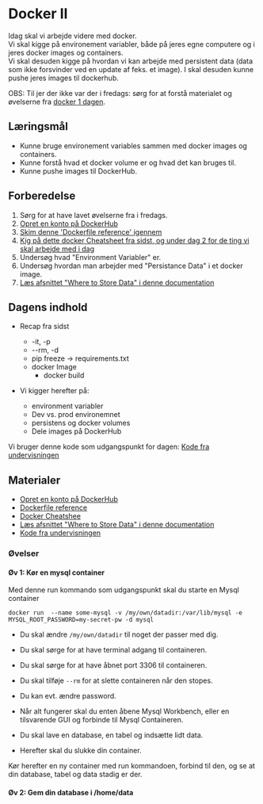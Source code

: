 # Docker II
Idag skal vi arbejde videre med docker.     
Vi skal kigge på environement variabler, både på jeres egne computere og i jeres docker images og containers.    
Vi skal desuden kigge på hvordan vi kan arbejde med persistent data (data som ikke forsvinder ved en update af feks. et image).
I skal desuden kunne pushe jeres images til dockerhub.    

OBS: Til jer der ikke var der i fredags: sørg for at forstå materialet og øvelserne fra [docker 1 dagen](https://itakea.github.io/e24_swa/docker_1.html).  

## Læringsmål
* Kunne bruge environement variables sammen med docker images og containers.
* Kunne forstå hvad et docker volume er og hvad det kan bruges til.
* Kunne pushe images til DockerHub.

## Forberedelse
1. Sørg for at have lavet øvelserne fra i fredags. 
2. [Opret en konto på DockerHub](https://hub.docker.com/)
3. [Skim denne 'Dockerfile reference' igennem](https://docs.docker.com/reference/dockerfile/)
4. [Kig på dette docker Cheatsheet fra sidst, og under dag 2 for de ting vi skal arbejde med i dag](materialer/docker_cheatsheet.md)
5. Undersøg hvad "Environment Variabler" er.
6. Undersøg hvordan man arbejder med "Persistance Data" i et docker image.
7. [Læs afsnittet "Where to Store Data" i denne documentation](https://hub.docker.com/_/mysql/)   


## Dagens indhold
* Recap fra sidst
    * -it, -p 
    * --rm, -d 
    * pip freeze -> requirements.txt
    * docker Image
        * docker build

* Vi kigger herefter på: 
    * environment variabler
    * Dev vs. prod environemnet
    * persistens og docker volumes
    * Dele images på DockerHub

Vi bruger denne kode som udgangspunkt for dagen: [Kode fra undervisningen](https://github.com/ITAKEA/kode_fra_undervisning_e24/tree/master/docker)

## Materialer
* [Opret en konto på DockerHub](https://hub.docker.com/)
* [Dockerfile reference](https://docs.docker.com/reference/dockerfile/)
* [Docker Cheatshee](materialer/docker_cheatsheet.md)
* [Læs afsnittet "Where to Store Data" i denne documentation](https://hub.docker.com/_/mysql/)   
* [Kode fra undervisningen](https://github.com/ITAKEA/kode_fra_undervisning_e24/tree/master/docker)

### Øvelser

#### Øv 1: Kør en mysql container
Med denne run kommando som udgangspunkt skal du starte en Mysql container

`docker run  --name some-mysql -v /my/own/datadir:/var/lib/mysql -e MYSQL_ROOT_PASSWORD=my-secret-pw -d mysql`   

* Du skal ændre `/my/own/datadir` til noget der passer med dig.
* Du skal sørge for at have terminal adgang til containeren.   
* Du skal sørge for at have åbnet port 3306 til containeren.
* Du skal tilføje `--rm` for at slette containeren når den stopes. 
* Du kan evt. ændre password.

* Når alt fungerer skal du enten åbene Mysql Workbench, eller en tilsvarende GUI og forbinde til Mysql Containeren. 
* Du skal lave en database, en tabel og indsætte lidt data.
* Herefter skal du slukke din container.

Kør herefter en ny container med run kommandoen, forbind til den, og se at din database, tabel og data stadig er der.
    

#### Øv 2: Gem din database i /home/data
